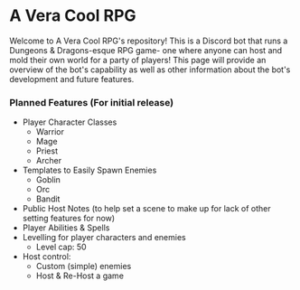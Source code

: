 # A Vera Cool RPG

Welcome to A Vera Cool RPG's repository! This is a Discord bot that runs a Dungeons & Dragons-esque RPG game- one where anyone can host and mold their own world for a party of players! This page will provide an overview of the bot's capability as well as other information about the bot's development and future features.

### Planned Features (For initial release)

- Player Character Classes
    - Warrior
    - Mage
    - Priest
    - Archer
- Templates to Easily Spawn Enemies
    - Goblin
    - Orc
    - Bandit
- Public Host Notes (to help set a scene to make up for lack of other setting features for now)
- Player Abilities & Spells
- Levelling for player characters and enemies
    - Level cap: 50
- Host control:
    - Custom (simple) enemies
    - Host & Re-Host a game
